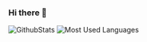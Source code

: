 ### Hi there 👋

![GithubStats](https://github-readme-stats.vercel.app/api?username=LittleHeroZZZX&show_icons=true&theme=dark&count_private=true)
![Most Used Languages](https://github-readme-stats.vercel.app/api/top-langs/?username=LittleHeroZZZX&theme=dark&layout=compact)

<!--
**LittleHeroZZZX/LittleHeroZZZX** is a ✨ _special_ ✨ repository because its `README.md` (this file) appears on your GitHub profile.

Here are some ideas to get you started:

- 🔭 I’m currently working on ...
- 🌱 I’m currently learning ...
- 👯 I’m looking to collaborate on ...
- 🤔 I’m looking for help with ...
- 💬 Ask me about ...
- 📫 How to reach me: ...
- 😄 Pronouns: ...
- ⚡ Fun fact: ...
-->
